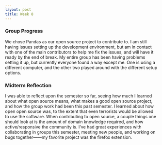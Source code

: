 ```yaml
---
layout: post
title: Week 8
---
```


### Group Progress 

We chose Pandas as our open source project to contribute to. I am still having issues setting up the development environment, but am in contact with one of the main contributors to help me fix the issues, and will have it ready by the end of break. My entire group has been having problems setting it up, but currently everyone found a way except me. One is using a different computer, and the other two played around with the different setup options.
<!--more-->

### Midterm Reflection

I was able to reflect upon the semester so far, seeing how much I learned about what open source means, what makes a good open source project, and how the group work had been this past semester. I learned about how open open source was, to the extent that even terrorists would be allowed to use the software. When contributing to open source, a couple things one should look at is the amount of domain knowledge required, and how active/responsive the community is. I've had great experiences with collaborating in groups this semester, meeting new people, and working on bugs together——my favorite project was the firefox extension. 


